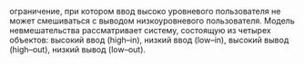  ограничение, при котором ввод высоко уровневого пользователя не может смешиваться с выводом низкоуровневого пользователя. Модель невмешательства рассматривает систему, состоящую из четырех объектов: высокий ввод (high–in), низкий ввод (low–in), высокий вывод (high–out), низкий вывод (low–out).
